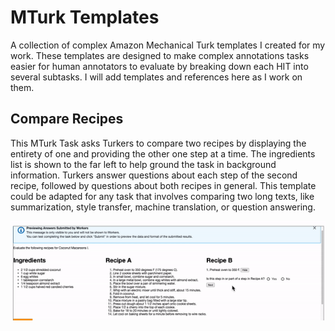 # MTurk Templates
A collection of complex Amazon Mechanical Turk templates I created for my work. These templates are designed to make complex annotations tasks easier for human annotators to evaluate by breaking down each HIT into several subtasks. I will add templates and references here as I work on them.

## Compare Recipes
This MTurk Task asks Turkers to compare two recipes by displaying the entirety of one and providing the other one step at a time. The ingredients list is shown to the far left to help ground the task in background information. Turkers answer questions about each step of the second recipe, followed by questions about both recipes in general. This template could be adapted for any task that involves comparing two long texts, like summarization, style transfer, machine translation, or question answering.

<p align="center">
  <img src="https://github.com/ahwang16/mturk-templates/blob/master/_images/compare_recipes.gif" alt="MTurk interface for the Compare Recipes task" title="Compare Recipes HIT"> 
</p>
